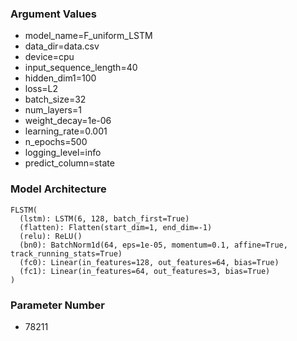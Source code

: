 ### Argument Values
- model_name=F_uniform_LSTM
- data_dir=data.csv
- device=cpu
- input_sequence_length=40
- hidden_dim1=100
- loss=L2
- batch_size=32
- num_layers=1
- weight_decay=1e-06
- learning_rate=0.001
- n_epochs=500
- logging_level=info
- predict_column=state

### Model Architecture
```
FLSTM(
  (lstm): LSTM(6, 128, batch_first=True)
  (flatten): Flatten(start_dim=1, end_dim=-1)
  (relu): ReLU()
  (bn0): BatchNorm1d(64, eps=1e-05, momentum=0.1, affine=True, track_running_stats=True)
  (fc0): Linear(in_features=128, out_features=64, bias=True)
  (fc1): Linear(in_features=64, out_features=3, bias=True)
)
```

### Parameter Number
- 78211
